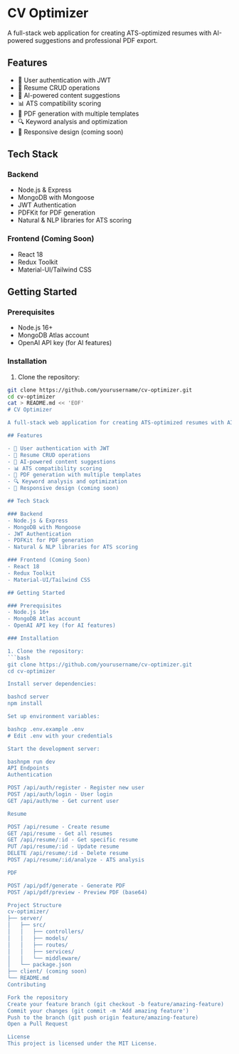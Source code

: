 # CV Optimizer

A full-stack web application for creating ATS-optimized resumes with AI-powered suggestions and professional PDF export.

## Features

- 🔐 User authentication with JWT
- 📄 Resume CRUD operations
- 🤖 AI-powered content suggestions
- 📊 ATS compatibility scoring
- 📑 PDF generation with multiple templates
- 🔍 Keyword analysis and optimization
- 📱 Responsive design (coming soon)

## Tech Stack

### Backend
- Node.js & Express
- MongoDB with Mongoose
- JWT Authentication
- PDFKit for PDF generation
- Natural & NLP libraries for ATS scoring

### Frontend (Coming Soon)
- React 18
- Redux Toolkit
- Material-UI/Tailwind CSS

## Getting Started

### Prerequisites
- Node.js 16+
- MongoDB Atlas account
- OpenAI API key (for AI features)

### Installation

1. Clone the repository:
```bash
git clone https://github.com/yourusername/cv-optimizer.git
cd cv-optimizer
cat > README.md << 'EOF'
# CV Optimizer

A full-stack web application for creating ATS-optimized resumes with AI-powered suggestions and professional PDF export.

## Features

- 🔐 User authentication with JWT
- 📄 Resume CRUD operations
- 🤖 AI-powered content suggestions
- 📊 ATS compatibility scoring
- 📑 PDF generation with multiple templates
- 🔍 Keyword analysis and optimization
- 📱 Responsive design (coming soon)

## Tech Stack

### Backend
- Node.js & Express
- MongoDB with Mongoose
- JWT Authentication
- PDFKit for PDF generation
- Natural & NLP libraries for ATS scoring

### Frontend (Coming Soon)
- React 18
- Redux Toolkit
- Material-UI/Tailwind CSS

## Getting Started

### Prerequisites
- Node.js 16+
- MongoDB Atlas account
- OpenAI API key (for AI features)

### Installation

1. Clone the repository:
```bash
git clone https://github.com/yourusername/cv-optimizer.git
cd cv-optimizer

Install server dependencies:

bashcd server
npm install

Set up environment variables:

bashcp .env.example .env
# Edit .env with your credentials

Start the development server:

bashnpm run dev
API Endpoints
Authentication

POST /api/auth/register - Register new user
POST /api/auth/login - User login
GET /api/auth/me - Get current user

Resume

POST /api/resume - Create resume
GET /api/resume - Get all resumes
GET /api/resume/:id - Get specific resume
PUT /api/resume/:id - Update resume
DELETE /api/resume/:id - Delete resume
POST /api/resume/:id/analyze - ATS analysis

PDF

POST /api/pdf/generate - Generate PDF
POST /api/pdf/preview - Preview PDF (base64)

Project Structure
cv-optimizer/
├── server/
│   ├── src/
│   │   ├── controllers/
│   │   ├── models/
│   │   ├── routes/
│   │   ├── services/
│   │   └── middleware/
│   └── package.json
├── client/ (coming soon)
└── README.md
Contributing

Fork the repository
Create your feature branch (git checkout -b feature/amazing-feature)
Commit your changes (git commit -m 'Add amazing feature')
Push to the branch (git push origin feature/amazing-feature)
Open a Pull Request

License
This project is licensed under the MIT License.
